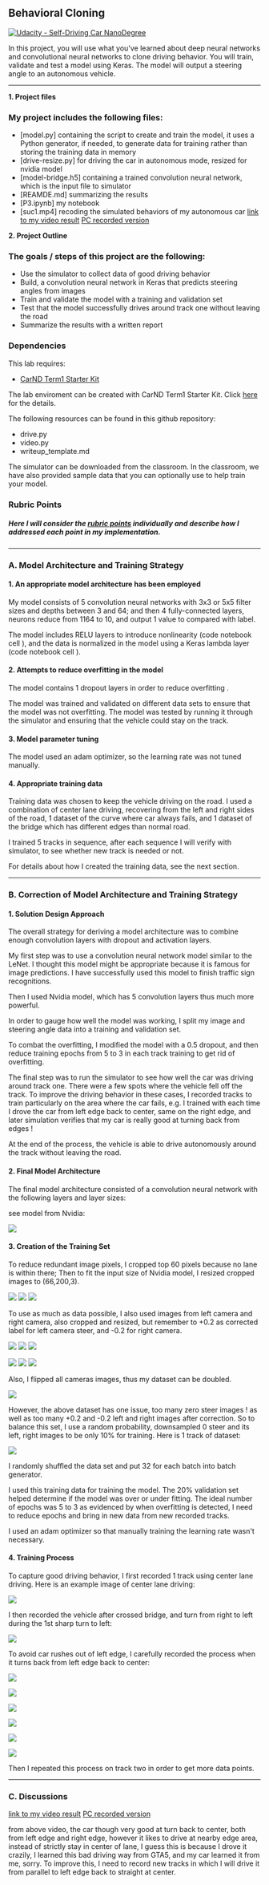 ## Behavioral Cloning
[![Udacity - Self-Driving Car NanoDegree](https://s3.amazonaws.com/udacity-sdc/github/shield-carnd.svg)](http://www.udacity.com/drive)


In this project, you will use what you've learned about deep neural networks and convolutional neural networks to clone driving behavior. You will train, validate and test a model using Keras. The model will output a steering angle to an autonomous vehicle.

---

**1. Project files**

### My project includes the following files:
* [model.py] containing the script to create and train the model, it uses a Python generator, if needed, to generate data for training rather than storing the training data in memory
* [drive-resize.py] for driving the car in autonomous mode, resized for nvidia model
* [model-bridge.h5] containing a trained convolution neural network, which is the input file to simulator 
* [REAMDE.md] summarizing the results
* [P3.ipynb] my notebook
* [suc1.mp4] recoding the simulated behaviors of my autonomous car [link to my video result](https://youtu.be/ny0E7QvxdHE)
[PC recorded version](https://youtu.be/CGskYuraCDI)

**2. Project Outline**

### The goals / steps of this project are the following:
* Use the simulator to collect data of good driving behavior
* Build, a convolution neural network in Keras that predicts steering angles from images
* Train and validate the model with a training and validation set
* Test that the model successfully drives around track one without leaving the road
* Summarize the results with a written report


[//]: # (Image References)

[image1]: ./examples/placeholder.png "Model Visualization"
[image2]: ./examples/placeholder.png "Grayscaling"
[image3]: ./examples/placeholder_small.png "Recovery Image"
[image4]: ./examples/placeholder_small.png "Recovery Image"
[image5]: ./examples/placeholder_small.png "Recovery Image"
[image6]: ./examples/placeholder_small.png "Normal Image"
[image7]: ./examples/placeholder_small.png "Flipped Image"

### Dependencies
This lab requires:

* [CarND Term1 Starter Kit](https://github.com/udacity/CarND-Term1-Starter-Kit)

The lab enviroment can be created with CarND Term1 Starter Kit. Click [here](https://github.com/udacity/CarND-Term1-Starter-Kit/blob/master/README.md) for the details.

The following resources can be found in this github repository:
* drive.py
* video.py
* writeup_template.md

The simulator can be downloaded from the classroom. In the classroom, we have also provided sample data that you can optionally use to help train your model.

### Rubric Points
##### Here I will consider the [rubric points](https://review.udacity.com/#!/rubrics/432/view) individually and describe how I addressed each point in my implementation.  

---


### A. Model Architecture and Training Strategy

#### 1. An appropriate model architecture has been employed

My model consists of 5 convolution neural networks with 3x3 or 5x5 filter sizes and depths between 3 and 64; and then 4 fully-connected layers, neurons reduce from 1164 to 10, and output 1 value to compared with label.


The model includes RELU layers to introduce nonlinearity (code notebook cell ), and the data is normalized in the model using a Keras lambda layer (code notebook cell    ). 

#### 2. Attempts to reduce overfitting in the model

The model contains 1 dropout layers in order to reduce overfitting . 

The model was trained and validated on different data sets to ensure that the model was not overfitting. The model was tested by running it through the simulator and ensuring that the vehicle could stay on the track.

#### 3. Model parameter tuning

The model used an adam optimizer, so the learning rate was not tuned manually.

#### 4. Appropriate training data

Training data was chosen to keep the vehicle driving on the road. I used a combination of center lane driving, recovering from the left and right sides of the road, 1 dataset of the curve where car always fails, and 1 dataset of the bridge which has different edges than normal road.

I trained 5 tracks in sequence, after each sequence I will verify with simulator, to see whether new track is needed or not.

For details about how I created the training data, see the next section. 

---

### B. Correction of Model Architecture and Training Strategy

#### 1. Solution Design Approach

The overall strategy for deriving a model architecture was to combine enough convolution layers with dropout and activation layers.

My first step was to use a convolution neural network model similar to the LeNet. I thought this model might be appropriate because it is famous for image predictions. I have successfully used this model to finish traffic sign recognitions.

Then I used Nvidia model, which has 5 convolution layers thus much more powerful.

In order to gauge how well the model was working, I split my image and steering angle data into a training and validation set. 


To combat the overfitting, I modified the model with a 0.5 dropout,  and then reduce training epochs from 5 to 3 in each track training to get rid of overfitting.



The final step was to run the simulator to see how well the car was driving around track one. There were a few spots where the vehicle fell off the track. To improve the driving behavior in these cases, I recorded tracks to train particularly on
the area where the car fails, e.g. I trained with each time I drove the car from left edge back to center, same on the right edge, and later simulation verifies that my car is really good at turning back from edges ! 

At the end of the process, the vehicle is able to drive autonomously around the track without leaving the road.

#### 2. Final Model Architecture

The final model architecture consisted of a convolution neural network with the following layers and layer sizes:


see model from Nvidia:

![](output_images/Nvidia_model.png)



#### 3. Creation of the Training Set 

To reduce redundant image pixels, I cropped top 60 pixels because no lane is within there;
Then to fit the input size of Nvidia model, I resized cropped images to (66,200,3).

![](output_images/origin_center.png)
![](output_images/crop_center.png)
![](output_images/resize_center.png)

To use as much as data possible, I also used images from left camera and right camera, also cropped and resized,
but remember to +0.2 as corrected label for left camera steer, and -0.2 for right camera.

![](output_images/origin_left.png)
![](output_images/crop_left.png)
![](output_images/resize_left.png)

![](output_images/origin_right.png)
![](output_images/crop_right.png)
![](output_images/resize_right.png)

Also, I flipped all cameras images, thus my dataset can be doubled.

![](output_images/flip.png)

However, the above dataset has one issue, too many zero steer images !  as well as too many +0.2 and -0.2 left and right
images after correction.  So to balance this set, I use a random probability, downsampled 0 steer and its left, right images to be only 10% for training. Here is 1 track of dataset:

![](output_images/data_middle2.png)


I randomly shuffled the data set and put 32 for each batch into batch generator. 


I used this training data for training the model. The 20% validation set helped determine if the model was over or under fitting. The ideal number of epochs was 5 to 3 as evidenced by when overfitting is detected, I need to reduce epochs and bring in new data from new recorded tracks.

I used an adam optimizer so that manually training the learning rate wasn't necessary.


#### 4. Training Process

To capture good driving behavior, I first recorded  1 track using center lane driving. Here is an example image of center lane driving:

![](output_images/sample_middle2.png)

I then recorded the vehicle after crossed bridge, and turn from right to left during the 1st sharp turn to left:


![](output_images/sample_afterbridge.png)


To avoid car rushes out of left edge, I carefully recorded the process when it turns back from left edge back to center:


![](output_images/sample1_leftedge.png)

![](output_images/sample2_leftedge.png)

![](output_images/sample3_leftedge.png)

![](output_images/sample4_leftedge.png)

![](output_images/sample5_leftedge.png)

![](output_images/sample6_leftedge.png)

Then I repeated this process on track two in order to get more data points.


---

### C. Discussions

[link to my video result](https://youtu.be/ny0E7QvxdHE)
[PC recorded version](https://youtu.be/CGskYuraCDI)

from above video, the car though very good at turn back to center, both from left edge and right edge, however it likes to drive at nearby edge area, instead of strictly stay in center of lane, I guess this is because I drove it crazily, I learned this bad driving way from GTA5, and my car learned it from me, sorry.
To improve this, I need to record new tracks in which I will drive it from parallel to left edge back to straight at center.  
